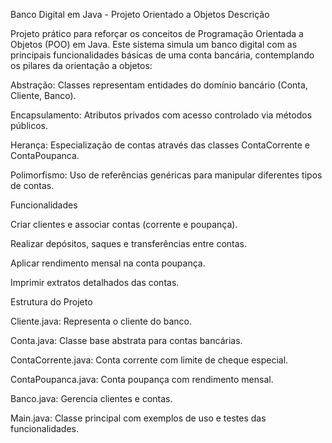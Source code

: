 Banco Digital em Java - Projeto Orientado a Objetos
Descrição

Projeto prático para reforçar os conceitos de Programação Orientada a Objetos (POO) em Java. Este sistema simula um banco digital com as principais funcionalidades básicas de uma conta bancária, contemplando os pilares da orientação a objetos:

Abstração: Classes representam entidades do domínio bancário (Conta, Cliente, Banco).

Encapsulamento: Atributos privados com acesso controlado via métodos públicos.

Herança: Especialização de contas através das classes ContaCorrente e ContaPoupanca.

Polimorfismo: Uso de referências genéricas para manipular diferentes tipos de contas.

Funcionalidades

Criar clientes e associar contas (corrente e poupança).

Realizar depósitos, saques e transferências entre contas.

Aplicar rendimento mensal na conta poupança.

Imprimir extratos detalhados das contas.

Estrutura do Projeto

Cliente.java: Representa o cliente do banco.

Conta.java: Classe base abstrata para contas bancárias.

ContaCorrente.java: Conta corrente com limite de cheque especial.

ContaPoupanca.java: Conta poupança com rendimento mensal.

Banco.java: Gerencia clientes e contas.

Main.java: Classe principal com exemplos de uso e testes das funcionalidades.
